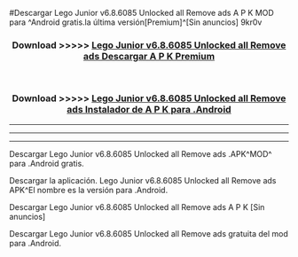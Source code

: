 #Descargar Lego Junior v6.8.6085 Unlocked all Remove ads  A P K MOD para ^Android gratis.la última versión[Premium]^[Sin anuncios] 9kr0v



<div align="center">
<h3>Download >>>>> <a href="https://es-web.web.app/?es= Lego Junior v6.8.6085 Unlocked all Remove ads ">Lego Junior v6.8.6085 Unlocked all Remove ads  Descargar A P K Premium</a></h3><br>

<h3>Download >>>>> <a href="https://es-web.web.app/?es= Lego Junior v6.8.6085 Unlocked all Remove ads ">Lego Junior v6.8.6085 Unlocked all Remove ads  Instalador de A P K para .Android</a></h3>
</div>


----------------------------------------------------------

----------------------------------------------------------

----------------------------------------------------------

Descargar Lego Junior v6.8.6085 Unlocked all Remove ads  .APK^MOD^ para .Android gratis.

Descargar la aplicación. Lego Junior v6.8.6085 Unlocked all Remove ads  APK^El nombre es la versión para .Android.

Descargar Lego Junior v6.8.6085 Unlocked all Remove ads  A P K [Sin anuncios]

Descargar Lego Junior v6.8.6085 Unlocked all Remove ads  gratuita del mod para .Android.